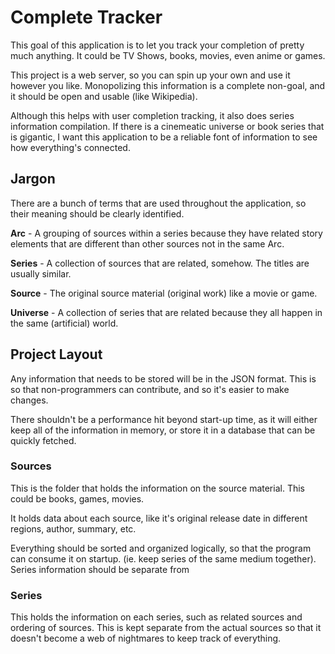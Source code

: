 # Complete Tracker
This goal of this application is to let you track your completion of pretty much anything.
It could be TV Shows, books, movies, even anime or games.

This project is a web server, so you can spin up your own and use it however you like.
Monopolizing this information is a complete non-goal, and it should be open and usable
(like Wikipedia).

Although this helps with user completion tracking, it also does series information compilation.
If there is a cinemeatic universe or book series that is gigantic, I want this application
to be a reliable font of information to see how everything's connected.

## Jargon
There are a bunch of terms that are used throughout the application, so their meaning should
be clearly identified.

**Arc** - A grouping of sources within a series because they have related story elements that
are different than other sources not in the same Arc.

**Series** - A collection of sources that are related, somehow. The titles are usually similar.

**Source** - The original source material (original work) like a movie or game.

**Universe** - A collection of series that are related because they all happen in the same
(artificial) world.

## Project Layout
Any information that needs to be stored will be in the JSON format. This is so that
non-programmers can contribute, and so it's easier to make changes.

There shouldn't be a performance hit beyond start-up time, as it will either keep all of the
information in memory, or store it in a database that can be quickly fetched.

### Sources
This is the folder that holds the information on the source material.
This could be books, games, movies.

It holds data about each source, like it's original release date in different regions,
author, summary, etc.

Everything should be sorted and organized logically, so that the program can consume it on startup.
(ie. keep series of the same medium together).
Series information should be separate from

### Series
This holds the information on each series, such as related sources and ordering of sources.
This is kept separate from the actual sources so that it doesn't become a web of nightmares
to keep track of everything.
